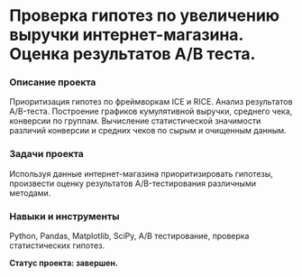# Проверка гипотез по увеличению выручки интернет-магазина. Оценка результатов A/B теста.
### Описание проекта
Приоритизация гипотез по фреймворкам ICE и RICE. Анализ
результатов A/B-теста. Построение графиков кумулятивной выручки, среднего чека,
конверсии по группам. Вычисление статистической значимости различий конверсии
и средних чеков по сырым и очищенным данным.
### Задачи проекта
Используя данные интернет-магазина приоритизировать гипотезы, произвести оценку результатов A/B-тестирования различными методами.
### Навыки и инструменты
Python, Pandas, Matplotlib, SciPy, A/B тестирование, проверка статистических гипотез.

**Статус проекта: завершен.**
